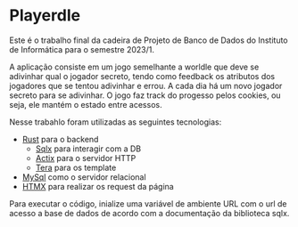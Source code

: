# Playerdle
Este é o trabalho final da cadeira de Projeto de Banco de Dados do Instituto de Informática para o semestre 2023/1. 

A aplicação consiste em um jogo semelhante a worldle que deve se adivinhar qual o jogador secreto, tendo como feedback os atributos dos jogadores que se tentou adivinhar e errou. A cada dia há um novo jogador secreto para se adivinhar. O jogo faz track do progesso pelos cookies, ou seja, ele mantém o estado entre acessos.

Nesse trabahlo foram utilizadas as seguintes tecnologias:
 - [Rust](https://www.rust-lang.org/) para o backend
	- [Sqlx](https://lib.rs/crates/sqlx) para interagir com a DB
	- [Actix](https://actix.rs/) para o servidor HTTP
	- [Tera](https://keats.github.io/tera/) para os template
 - [MySql](https://www.mysql.com/) como o servidor relacional
 - [HTMX](https://htmx.org/) para realizar os request da página

Para executar o código, inialize uma variável de ambiente URL com o url de acesso a base de dados de acordo com a documentação da biblioteca sqlx.
